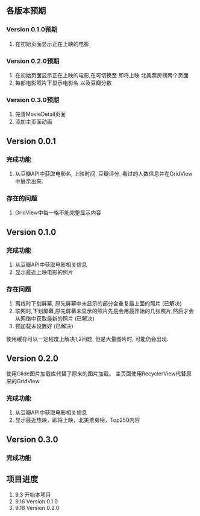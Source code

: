 ## 各版本预期
### Version 0.1.0预期

1. 在初始页面显示正在上映的电影

### Version 0.2.0预期

1. 在初始页面显示正在上映的电影,在可切换至 即将上映 北美票房榜两个页面
2. 每部电影照片下显示电影名 以及豆瓣分数

### Version 0.3.0预期

1. 完善MovieDetail页面
2. 添加主页面动画

## Version 0.0.1

### 完成功能

1. 从豆瓣API中获取电影名, 上映时间, 豆瓣评分, 看过的人数信息并在GridView中展示出来.

### 存在的问题

1. GridView中每一格不能完整显示内容


## Version 0.1.0

### 完成功能

1. 从豆瓣API中获取电影相关信息
2. 显示最近上映电影的照片

### 存在问题

1. 离线时下划屏幕, 原先屏幕中未显示的部分会重复最上面的照片   (已解决)
2. 联网时,下划屏幕,原先屏幕未显示的照片先是会用最开始的几张照片,然后才会从网络中获取最新的照片 (已解决)
3. 预加载未设置好 (已解决)

使用缓存可以一定程度上解决1,2问题, 但是大量图片时, 可能仍会出现.

## Version 0.2.0

使用Glide图片加载库代替了原来的图片加载。
主页面使用RecyclerView代替原来的GridView

### 完成功能

1. 从豆瓣API中获取电影相关信息
2. 显示最近热映，即将上映，北美票房榜，Top250内容

## Version 0.3.0

### 完成功能


## 项目进度
1. 9.3 开始本项目
2. 9.16 Version 0.1.0
3. 9.18 Version 0.2.0
